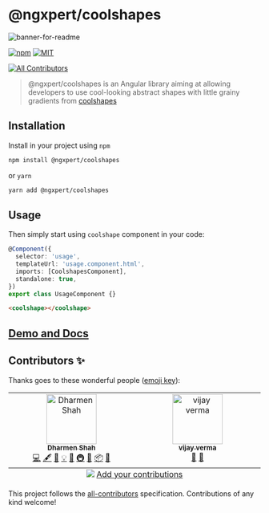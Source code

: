 # @ngxpert/coolshapes

![banner-for-readme](https://github.com/ngxpert/coolshapes/assets/6831283/0a46ec53-eeb9-451b-9f70-ba95bbbdbebb)

[![npm](https://img.shields.io/npm/v/@ngxpert/avvvatars?style=flat-square)](https://www.npmjs.com/package/@ngxpert/coolshapes)
[![MIT](https://img.shields.io/packagist/l/doctrine/orm.svg?style=flat-square)](https://github.com/ngxpert/coolshapes/blob/master/LICENSE)
<!-- ALL-CONTRIBUTORS-BADGE:START - Do not remove or modify this section -->
[![All Contributors](https://img.shields.io/badge/all_contributors-2-orange.svg?style=flat-square)](#contributors-)
<!-- ALL-CONTRIBUTORS-BADGE:END -->

> @ngxpert/coolshapes is an Angular library aiming at allowing developers to use cool-looking abstract shapes with little grainy gradients from [coolshapes](https://coolshap.es/)

## Installation

Install in your project using `npm`

```bash
npm install @ngxpert/coolshapes
```

or `yarn`

```bash
yarn add @ngxpert/coolshapes
```

## Usage

Then simply start using `coolshape` component in your code:

```ts
@Component({
  selector: 'usage',
  templateUrl: 'usage.component.html',
  imports: [CoolshapesComponent],
  standalone: true,
})
export class UsageComponent {}
```

```html
<coolshape></coolshape>
```

## [Demo and Docs](https://ngxpert.github.io/coolshapes)

## Contributors ✨

Thanks goes to these wonderful people ([emoji key](https://allcontributors.org/docs/en/emoji-key)):

<!-- ALL-CONTRIBUTORS-LIST:START - Do not remove or modify this section -->
<!-- prettier-ignore-start -->
<!-- markdownlint-disable -->
<table>
  <tbody>
    <tr>
      <td align="center" valign="top" width="14.28%"><a href="https://github.com/shhdharmen"><img src="https://avatars.githubusercontent.com/u/6831283?v=4?s=100" width="100px;" alt="Dharmen Shah"/><br /><sub><b>Dharmen Shah</b></sub></a><br /><a href="https://github.com/ngxpert/@ngxpert/coolshapes/commits?author=shhdharmen" title="Code">💻</a> <a href="#content-shhdharmen" title="Content">🖋</a> <a href="https://github.com/ngxpert/@ngxpert/coolshapes/commits?author=shhdharmen" title="Documentation">📖</a> <a href="#example-shhdharmen" title="Examples">💡</a> <a href="#ideas-shhdharmen" title="Ideas, Planning, & Feedback">🤔</a> <a href="#infra-shhdharmen" title="Infrastructure (Hosting, Build-Tools, etc)">🚇</a> <a href="#maintenance-shhdharmen" title="Maintenance">🚧</a> <a href="#platform-shhdharmen" title="Packaging/porting to new platform">📦</a> <a href="#projectManagement-shhdharmen" title="Project Management">📆</a></td>
      <td align="center" valign="top" width="14.28%"><a href="https://github.com/realvjy"><img src="https://avatars.githubusercontent.com/u/7387461?v=4?s=100" width="100px;" alt="vijay verma"/><br /><sub><b>vijay verma</b></sub></a><br /><a href="#design-realvjy" title="Design">🎨</a> <a href="#research-realvjy" title="Research">🔬</a></td>
    </tr>
  </tbody>
  <tfoot>
    <tr>
      <td align="center" size="13px" colspan="7">
        <img src="https://raw.githubusercontent.com/all-contributors/all-contributors-cli/1b8533af435da9854653492b1327a23a4dbd0a10/assets/logo-small.svg">
          <a href="https://all-contributors.js.org/docs/en/bot/usage">Add your contributions</a>
        </img>
      </td>
    </tr>
  </tfoot>
</table>

<!-- markdownlint-restore -->
<!-- prettier-ignore-end -->

<!-- ALL-CONTRIBUTORS-LIST:END -->

This project follows the [all-contributors](https://github.com/all-contributors/all-contributors) specification. Contributions of any kind welcome!
